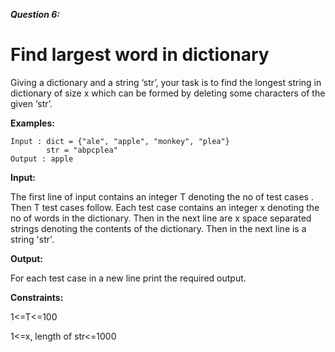 ***Question 6:***

<h1>Find largest word in dictionary</h1>

Giving a dictionary and a string ‘str’, your task is to find the longest string in dictionary of size x which can be formed by deleting some characters of the given ‘str’.

**Examples:**
```
Input : dict = {"ale", "apple", "monkey", "plea"}   
        str = "abpcplea"  
Output : apple
```

**Input:**

The first line of input contains an integer T denoting the no of test cases . Then T test cases follow. Each test case contains an integer x denoting the no of words in the dictionary. Then in the next line are x space separated strings denoting the contents of the dictionary.  Then in the next line is a string 'str'.

**Output:**

For each test case in a new line print the required output.

**Constraints:**

1<=T<=100

1<=x, length of str<=1000
